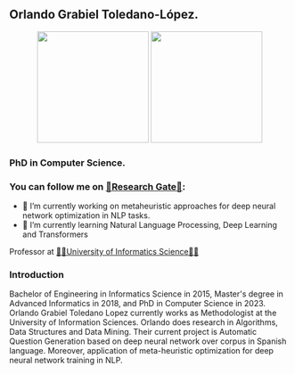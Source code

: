 ## Orlando Grabiel Toledano-López. 

<p align = "center">
  <img src = "https://github-readme-stats.vercel.app/api?username=ogtoledano&show_icons=true&count_private=true&theme=synthwave" height = 200>
  <img src = "https://github-readme-stats.vercel.app/api/top-langs/?username=ogtoledano&theme=synthwave&langs_count=3&hide=javascript,html,css" height = 200>
</p>

### PhD in Computer Science. 
### You can follow me on [🧪Research Gate🧪](https://www.researchgate.net/profile/Orlando-Toledano-Lopez-2): 

+ 🔭 I’m currently working on metaheuristic approaches for deep neural network optimization in NLP tasks.
+ 🌱 I’m currently learning Natural Language Processing, Deep Learning and Transformers

Professor at [👨‍🏫University of Informatics Science👨‍🏫](https://www.uci.cu/universidad/claustro/orlando-grabiel-toledano-lopez)

### Introduction

Bachelor of Engineering in Informatics Science in 2015, Master's degree in Advanced Informatics in 2018, and PhD in Computer Science in 2023. Orlando Grabiel Toledano Lopez currently works as Methodologist at the University of Information Sciences. Orlando does research in Algorithms, Data Structures and Data Mining. Their current project is Automatic Question Generation based on deep neural network over corpus in Spanish language. Moreover, application of meta-heuristic optimization for deep neural network training in NLP.

